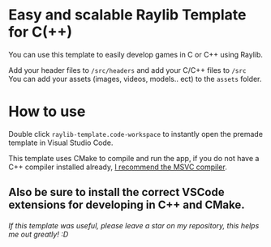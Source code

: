 # Easy and scalable Raylib Template for C(++)

You can use this template to easily develop games in C or C++ using Raylib.

Add your header files to `/src/headers` and add your C/C++ files to `/src` <br> You can add your assets (images, videos, models.. ect) to the `assets` folder.

# How to use

Double click `raylib-template.code-workspace` to instantly open the premade template in Visual Studio Code.

This template uses CMake to compile and run the app, if you do not have a C++ compiler installed already, [I recommend the MSVC compiler](https://visualstudio.microsoft.com/vs/features/cplusplus/).

Also be sure to install the correct VSCode extensions for developing in C++ and CMake.
---

###### If this template was useful, please leave a star on my repository, this helps me out greatly! :D